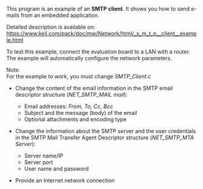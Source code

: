 This program is an example of an **SMTP client**. It shows you how to send e-mails
from an embedded application.

Detailed description is available on:  
<https://www.keil.com/pack/doc/mw/Network/html/_s_m_t_p__client__example.html>

To test this example, connect the evaluation board to a LAN with a router.
The example will automatically configure the network parameters.

Note:  
For the example to work, you must change *SMTP_Client.c*
- Change the content of the email information in the SMTP email
  descriptor structure (*NET_SMTP_MAIL mail*):
    - Email addresses: *From*, *To*, *Cc*, *Bcc*
    - Subject and the message (body) of the email
    - Optional attachments and encoding type

- Change the information about the SMTP server and the user credentials
  in the SMTP Mail Transfer Agent Descriptor structure (*NET_SMTP_MTA Server*):
    - Server name/IP
    - Server port
    - User name and password

- Provide an Internet network connection
